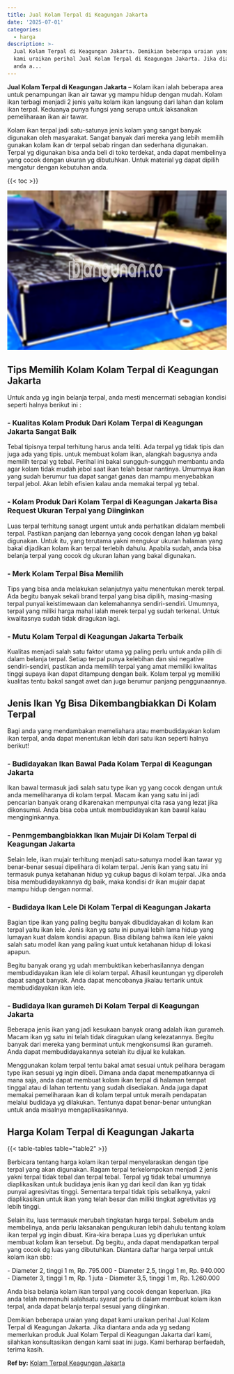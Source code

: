 ```yaml
---
title: Jual Kolam Terpal di Keagungan Jakarta
date: '2025-07-01'
categories:
  - harga
description: >-
  Jual Kolam Terpal di Keagungan Jakarta. Demikian beberapa uraian yang dapat
  kami uraikan perihal Jual Kolam Terpal di Keagungan Jakarta. Jika diantara
  anda a...
---
```


**Jual Kolam Terpal di Keagungan Jakarta** – Kolam ikan ialah beberapa area untuk penampungan ikan air tawar yg mampu hidup dengan mudah. Kolam ikan terbagi menjadi 2 jenis yaitu kolam ikan langsung dari lahan dan kolam ikan terpal. Keduanya punya fungsi yang serupa untuk laksanakan pemeliharaan ikan air tawar.

Kolam ikan terpal jadi satu-satunya jenis kolam yang sangat banyak digunakan oleh masyarakat. Sangat banyak dari mereka yang lebih memilih gunakan kolam ikan dr terpal sebab ringan dan sederhana digunakan. Terpal yg digunakan bisa anda beli di toko terdekat, anda dapat membelinya yang cocok dengan ukuran yg dibutuhkan. Untuk material yg dapat dipilih mengatur dengan kebutuhan anda.

{{< toc >}}

![Jual Kolam Terpal di Keagungan Jakarta](/images/jual-kolam-terpal-48.png)

## Tips Memilih Kolam Kolam Terpal di Keagungan Jakarta

Untuk anda yg ingin belanja terpal, anda mesti mencermati sebagian kondisi seperti halnya berikut ini :

### \- Kualitas Kolam Produk Dari Kolam Terpal di Keagungan Jakarta Sangat Baik

Tebal tipisnya terpal terhitung harus anda teliti. Ada terpal yg tidak tipis dan juga ada yang tipis. untuk membuat kolam ikan, alangkah bagusnya anda memilih terpal yg tebal. Perihal ini bakal sungguh-sungguh membantu anda agar kolam tidak mudah jebol saat ikan telah besar nantinya. Umumnya ikan yang sudah berumur tua dapat sangat ganas dan mampu menyebabkan terpal jebol. Akan lebih efisien kalau anda memakai terpal yg tebal.

### \- Kolam Produk Dari Kolam Terpal di Keagungan Jakarta Bisa Request Ukuran Terpal yang Diinginkan

Luas terpal terhitung sanagt urgent untuk anda perhatikan didalam membeli terpal. Pastikan panjang dan lebarnya yang cocok dengan lahan yg bakal digunakan. Untuk itu, yang terutama yakni mengukur ukuran halaman yang bakal dijadikan kolam ikan terpal terlebih dahulu. Apabila sudah, anda bisa belanja terpal yang cocok dg ukuran lahan yang bakal digunakan.

### \- Merk Kolam Terpal Bisa Memilih

Tips yang bisa anda melakukan selanjutnya yaitu menentukan merek terpal. Ada begitu banyak sekali brand terpal yang bisa dipilih, masing-masing terpal punyai keistimewaan dan kelemahannya sendiri-sendiri. Umumnya, terpal yang miliki harga mahal ialah merek terpal yg sudah terkenal. Untuk kwalitasnya sudah tidak diragukan lagi.

### \- Mutu Kolam Terpal di Keagungan Jakarta Terbaik

Kualitas menjadi salah satu faktor utama yg paling perlu untuk anda pilih di dalam belanja terpal. Setiap terpal punya kelebihan dan sisi negative sendiri-sendiri, pastikan anda memilih terpal yang amat memiliki kwalitas tinggi supaya ikan dapat ditampung dengan baik. Kolam terpal yg memiliki kualitas tentu bakal sangat awet dan juga berumur panjang penggunaannya.

## Jenis Ikan Yg Bisa Dikembangbiakkan Di Kolam Terpal

Bagi anda yang mendambakan memeliahara atau membudidayakan kolam ikan terpal, anda dapat menentukan lebih dari satu ikan seperti halnya berikut!

### \- Budidayakan Ikan Bawal Pada Kolam Terpal di Keagungan Jakarta

Ikan bawal termasuk jadi salah satu type ikan yg yang cocok dengan untuk anda memeliharanya di kolam terpal. Macam ikan yang satu ini jadi pencarian banyak orang dikarenakan mempunyai cita rasa yang lezat jika dikonsumsi. Anda bisa coba untuk membudidayakan kan bawal kalau menginginkannya.

### \- Penmgembangbiakkan Ikan Mujair Di Kolam Terpal di Keagungan Jakarta

Selain lele, ikan mujair terhitung menjadi satu-satunya model ikan tawar yg benar-benar sesuai dipelihara di kolam terpal. Jenis ikan yang satu ini termasuk punya ketahanan hidup yg cukup bagus di kolam terpal. Jika anda bisa membudidayakannya dg baik, maka kondisi dr ikan mujair dapat mampu hidup dengan normal.

### \- Budidaya Ikan Lele Di Kolam Terpal di Keagungan Jakarta

Bagian tipe ikan yang paling begitu banyak dibudidayakan di kolam ikan terpal yaitu ikan lele. Jenis ikan yg satu ini punyai lebih lama hidup yang lumayan kuat dalam kondisi apapun. Bisa dibilang bahwa ikan lele yakni salah satu model ikan yang paling kuat untuk ketahanan hidup di lokasi apapun.

Begitu banyak orang yg udah membuktikan keberhasilannya dengan membudidayakan ikan lele di kolam terpal. Alhasil keuntungan yg diperoleh dapat sangat banyak. Anda dapat mencobanya jikalau tertarik untuk membudidayakan ikan lele.

### \- Budidaya Ikan gurameh Di Kolam Terpal di Keagungan Jakarta

Beberapa jenis ikan yang jadi kesukaan banyak orang adalah ikan gurameh. Macam ikan yg satu ini telah tidak diragukan ulang kelezatannya. Begitu banyak dari mereka yang berminat untuk mengkonsumsi ikan gurameh. Anda dapat membudidayakannya setelah itu dijual ke kulakan.

Menggunakan kolam terpal tentu bakal amat sesuai untuk pelihara beragam type ikan sesuai yg ingin dibeli. Dimana anda dapat menempatkannya di mana saja, anda dapat membuat kolam ikan terpal di halaman tempat tinggal atau di lahan tertentu yang sudah disediakan. Anda juga dapat memakai pemeliharaan ikan di kolam terpal untuk meraih pendapatan melalui budidaya yg dilakukan. Tentunya dapat benar-benar untungkan untuk anda misalnya mengaplikasikannya.

## Harga Kolam Terpal di Keagungan Jakarta

{{< table-tables table="table2" >}}

Berbicara tentang harga kolam ikan terpal menyelaraskan dengan tipe terpal yang akan digunakan. Ragam terpal terkelompokan menjadi 2 jenis yakni terpal tidak tebal dan terpal tebal. Terpal yg tidak tebal umumnya diaplikasikan untuk budidaya jenis ikan yg dari kecil dan ikan yg tidak punyai agresivitas tinggi. Sementara terpal tidak tipis sebaliknya, yakni diaplikasikan untuk ikan yang telah besar dan miliki tingkat agretivitas yg lebih tinggi.

Selain itu, luas termasuk merubah tingkatan harga terpal. Sebelum anda membelinya, anda perlu laksanakan pengukuran lebih dahulu tentang kolam ikan terpal yg ingin dibuat. Kira-kira berapa Luas yg diperlukan untuk membuat kolam ikan tersebut. Dg begitu, anda dapat mendapatkan terpal yang cocok dg luas yang dibutuhkan. Diantara daftar harga terpal untuk kolam ikan sbb:

\- Diameter 2, tinggi 1 m, Rp. 795.000 - Diameter 2,5, tinggi 1 m, Rp. 940.000 - Diameter 3, tinggi 1 m, Rp. 1 juta - Diameter 3,5, tinggi 1 m, Rp. 1.260.000

Anda bisa belanja kolam ikan terpal yang cocok dengan keperluan. jika anda telah memenuhi salahsatu syarat perlu di dalam membuat kolam ikan terpal, anda dapat belanja terpal sesuai yang diinginkan.

Demikian beberapa uraian yang dapat kami uraikan perihal Jual Kolam Terpal di Keagungan Jakarta. Jika diantara anda ada yg sedang memerlukan produk Jual Kolam Terpal di Keagungan Jakarta dari kami, silahkan konsultasikan dengan kami saat ini juga. Kami berharap berfaedah, terima kasih.

**Ref by:** [Kolam Terpal Keagungan Jakarta](https://id.wikipedia.org/wiki/Kolam)
